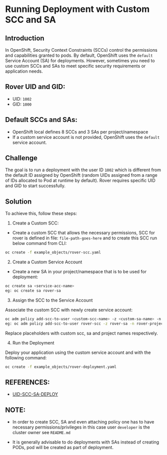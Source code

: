 # Running Deployment with Custom SCC and SA

## Introduction

In OpenShift, Security Context Constraints (SCCs) control the permissions and capabilities granted to pods. By default, OpenShift uses the `default` Service Account (SA) for deployments. However, sometimes you need to use custom SCCs and SAs to meet specific security requirements or application needs.

## Rover UID and GID:

- UID: `1002`
- GID: `1000`

## Default SCCs and SAs:

- OpenShift local defines 8 SCCs and 3 SAs per project/namespace
- If a custom service account is not provided, OpenShift uses the `default` service account.

## Challenge

The goal is to run a deployment with the user ID `1002` which is different from the default ID assigned by OpenShift (random UIDs assigned from a range of IDs allocated to Pod at runtime by default).
Rover requires specific UID and GID to start successfully.

## Solution

To achieve this, follow these steps:

1. Create a Custom SCC:

- Create a custom SCC that allows the necessary permissions, SCC for rover is defined in file: `file-path-goes-here` and to create this SCC run below command from CLI:

```sh
oc create -f example_objects/rover-scc.yaml
```

2. Create a Custom Service Account

- Create a new SA in your project/namespace that is to be used for deployment:

```sh
oc create sa <service-acc-name>
eg: oc create sa rover-sa
```

3. Assign the SCC to the Service Account

Associate the custom SCC with newly create service account:

```sh
oc adm policy add-scc-to-user <custom-scc-name> -z <custom-sa-name> -n <project-name>
eg: oc adm policy add-scc-to-user rover-scc -z rover-sa -n rover-project
```
Replace placeholders with custom scc, sa and project names respectively.

4. Run the Deployment

Deploy your application using the custom service account and with the following command:

```sh
oc create -f example_objects/rover-deployment.yaml
```

## REFERENCES:

- [UID-SCC-SA-DEPLOY](https://www.redhat.com/en/blog/a-guide-to-openshift-and-uids)

## NOTE:

- In order to create SCC, SA and even attaching policy one has to have necessary permissions/privileges
in this case user `developer` is the cluster owner see `README.md`

- It is generally advisable to do deployments with SAs instead of creating PODs, pod will be created as part of deployment.

